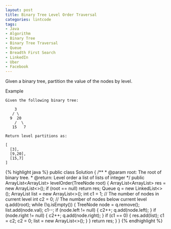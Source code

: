 ```yaml
---
layout: post
title: Binary Tree Level Order Traversal
categories: lintcode
tags:
- Java
- Algorithm
- Binary Tree
- Binary Tree Traversal
- Queue
- Breadth First Search
- LinkedIn
- Uber
- Facebook
---
```


Given a binary tree, partition the value of the nodes by level.

Example

```
Given the following binary tree:

    3
   / \
  9  20
    /  \
   15   7

Return level partitions as:

[
  [3],
  [9,20],
  [15,7]
]
```

{% highlight java %}
public class Solution {
    /**
     * @param root: The root of binary tree.
     * @return: Level order a list of lists of integer
     */
    public ArrayList<ArrayList<Integer>> levelOrder(TreeNode root) {
        ArrayList<ArrayList<Integer>> res = new ArrayList<>();
        if (root == null)
            return res;
        Queue<TreeNode> q = new LinkedList<>();
        ArrayList<Integer> list = new ArrayList<>();
        int c1 = 1; // The number of nodes in current level
        int c2 = 0; // The number of nodes below current level
        q.add(root);
        while (!q.isEmpty()) {
            TreeNode node = q.remove();
            list.add(node.val);
            c1--;
            if (node.left != null) {
                c2++;
                q.add(node.left);
            }
            if (node.right != null) {
                c2++;
                q.add(node.right);
            }
            if (c1 == 0) {
                res.add(list);
                c1 = c2;
                c2 = 0;
                list = new ArrayList<>();
            }
        }
        return res;
    }
}
{% endhighlight %}